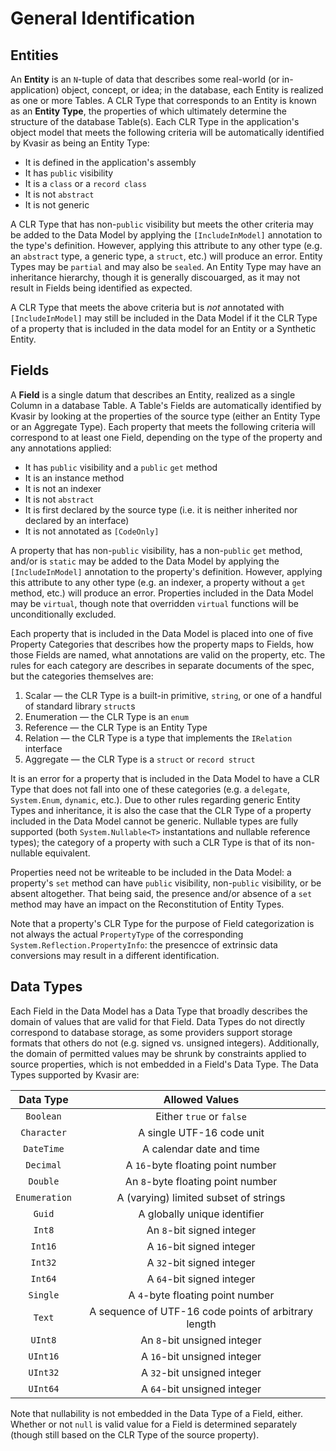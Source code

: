 ﻿# General Identification

## Entities

An **Entity** is an `N`-tuple of data that describes some real-world (or in-application) object, concept, or idea; in
the database, each Entity is realized as one or more Tables. A CLR Type that corresponds to an Entity is known as an
**Entity Type**, the properties of which ultimately determine the structure of the database Table(s). Each CLR Type in
the application's object model that meets the following criteria will be automatically identified by Kvasir as being an
Entity Type:

* It is defined in the application's assembly
* It has `public` visibility
* It is a `class` or a `record class`
* It is not `abstract`
* It is not generic

A CLR Type that has non-`public` visibility but meets the other criteria may be added to the Data Model by applying the
`[IncludeInModel]` annotation to the type's definition. However, applying this attribute to any other type (e.g. an
`abstract` type, a generic type, a `struct`, etc.) will produce an error. Entity Types may be `partial` and may also be
`sealed`. An Entity Type may have an inheritance hierarchy, though it is generally discouarged, as it may not result in
Fields being identified as expected.

A CLR Type that meets the above criteria but is _not_ annotated with `[IncludeInModel]` may still be included in the
Data Model if it the CLR Type of a property that is included in the data model for an Entity or a Synthetic Entity.

## Fields

A **Field** is a single datum that describes an Entity, realized as a single Column in a database Table. A Table's
Fields are automatically identified by Kvasir by looking at the properties of the source type (either an Entity Type or
an Aggregate Type). Each property that meets the following criteria will correspond to at least one Field, depending on
the type of the property and any annotations applied:

* It has `public` visibility and a `public` `get` method
* It is an instance method
* It is not an indexer
* It is not `abstract`
* It is first declared by the source type (i.e. it is neither inherited nor declared by an interface)
* It is not annotated as `[CodeOnly]`

A property that has non-`public` visibility, has a non-`public` `get` method, and/or is `static` may be added to the
Data Model by applying the `[IncludeInModel]` annotation to the property's definition. However, applying this attribute to
any other type (e.g. an indexer, a property without a `get` method, etc.) will produce an error. Properties included in
the Data Model may be `virtual`, though note that overridden `virtual` functions will be unconditionally excluded.

Each property that is included in the Data Model is placed into one of five Property Categories that describes how the
property maps to Fields, how those Fields are named, what annotations are valid on the property, etc. The rules for each
category are describes in separate documents of the spec, but the categories themselves are:

1. Scalar — the CLR Type is a built-in primitive, `string`, or one of a handful of standard library `struct`s
1. Enumeration — the CLR Type is an `enum`
1. Reference — the CLR Type is an Entity Type
1. Relation — the CLR Type is a type that implements the `IRelation` interface
1. Aggregate — the CLR Type is a `struct` or `record struct`

It is an error for a property that is included in the Data Model to have a CLR Type that does not fall into one of these
categories (e.g. a `delegate`, `System.Enum`, `dynamic`, etc.). Due to other rules regarding generic Entity Types and
inheritance, it is also the case that the CLR Type of a property included in the Data Model cannot be generic. Nullable
types are fully supported (both `System.Nullable<T>` instantations and nullable reference types); the category of a
property with such a CLR Type is that of its non-nullable equivalent.

Properties need not be writeable to be included in the Data Model: a property's `set` method can have `public`
visibility, non-`public` visibility, or be absent altogether. That being said, the presence and/or absence of a `set`
method may have an impact on the Reconstitution of Entity Types.

Note that a property's CLR Type for the purpose of Field categorization is not always the actual `PropertyType` of the
corresponding `System.Reflection.PropertyInfo`: the presencce of extrinsic data conversions may result in a different
identification.

## Data Types

Each Field in the Data Model has a Data Type that broadly describes the domain of values that are valid for that Field.
Data Types do not directly correspond to database storage, as some providers support storage formats that others do not
(e.g. signed vs. unsigned integers). Additionally, the domain of permitted values may be shrunk by constraints applied
to source properties, which is not embedded in a Field's Data Type. The Data Types supported by Kvasir are:

| Data Type     | Allowed Values                                       |
|:-------------:|:----------------------------------------------------:|
| `Boolean`     | Either `true` or `false`                             |
| `Character`   | A single UTF-16 code unit                            |
| `DateTime`    | A calendar date and time                             |
| `Decimal`     | A `16`-byte floating point number                    |
| `Double`      | An `8`-byte floating point number                    |
| `Enumeration` | A (varying) limited subset of strings                |
| `Guid`        | A globally unique identifier                         |
| `Int8`        | An `8`-bit signed integer                            |
| `Int16`       | A `16`-bit signed integer                            |
| `Int32`       | A `32`-bit signed integer                            |
| `Int64`       | A `64`-bit signed integer                            |
| `Single`      | A `4`-byte floating point number                     |
| `Text`        | A sequence of UTF-16 code points of arbitrary length |
| `UInt8`       | An `8`-bit unsigned integer                          |
| `UInt16`      | A `16`-bit unsigned integer                          |
| `UInt32`      | A `32`-bit unsigned integer                          |
| `UInt64`      | A `64`-bit unsigned integer                          |

Note that nullability is not embedded in the Data Type of a Field, either. Whether or not `null` is valid value for a
Field is determined separately (though still based on the CLR Type of the source property).